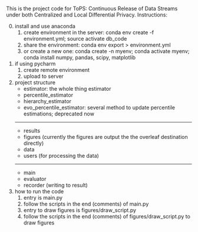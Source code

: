 This is the project code for ToPS: Continuous Release of Data Streams under both Centralized and Local Differential Privacy.  Instructions: 

0. install and use anaconda
    1. create environment in the server: conda env create -f environment.yml; source activate db_code
    2. share the environment: conda env export > environment.yml
    3. or create a new one: conda create -n myenv; conda activate myenv; conda install numpy, pandas, scipy, matplotlib 
1. if using pycharm
    1. create remote environment
    2. upload to server
2. project structure
    - estimator: the whole thing estimator
    - percentile_estimator
    - hierarchy_estimator
    - evo_percentile_estimator: several method to update percentile estimations; deprecated now 
    ***
    - results 
    - figures (currently the figures are output the the overleaf destination directly)
    - data
    - users (for processing the data)
    ***
    - main
    - evaluator
    - recorder (writing to result)
3. how to run the code
    1. entry is main.py
    2. follow the scripts in the end (comments) of main.py
    3. entry to draw figures is figures/draw_script.py
    4. follow the scripts in the end (comments) of figures/draw_script.py to draw figures
    
    
